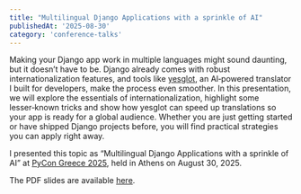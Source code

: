```yaml
---
title: "Multilingual Django Applications with a sprinkle of AI"
publishedAt: '2025-08-30'
category: 'conference-talks'
---
```

Making your Django app work in multiple languages might sound daunting, but it doesn’t have to be. Django already comes with robust internationalization features, and tools like [yesglot](https://github.com/efe/yesglot), an AI‑powered translator I built for developers, make the process even smoother. In this presentation, we will explore the essentials of internationalization, highlight some lesser‑known tricks and show how yesglot can speed up translations so your app is ready for a global audience. Whether you are just getting started or have shipped Django projects before, you will find practical strategies you can apply right away.

I presented this topic as “Multilingual Django Applications with a sprinkle of AI” at [PyCon Greece 2025](https://pretalx.com/pycongr25/talk/AV8QYF/), held in Athens on August 30, 2025. 

The PDF slides are available [here](https://efe.me/pdfs/multilingual-django-applications-with-a%20sprinkle-of-ai-pycon-greece-2025.pdf).
